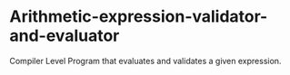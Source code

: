 # Arithmetic-expression-validator-and-evaluator
Compiler Level Program that evaluates and validates a given expression.
